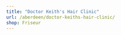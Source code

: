 ```yaml
---
title: "Doctor Keith's Hair Clinic"
url: /aberdeen/doctor-keiths-hair-clinic/
shop: Friseur
---
```


